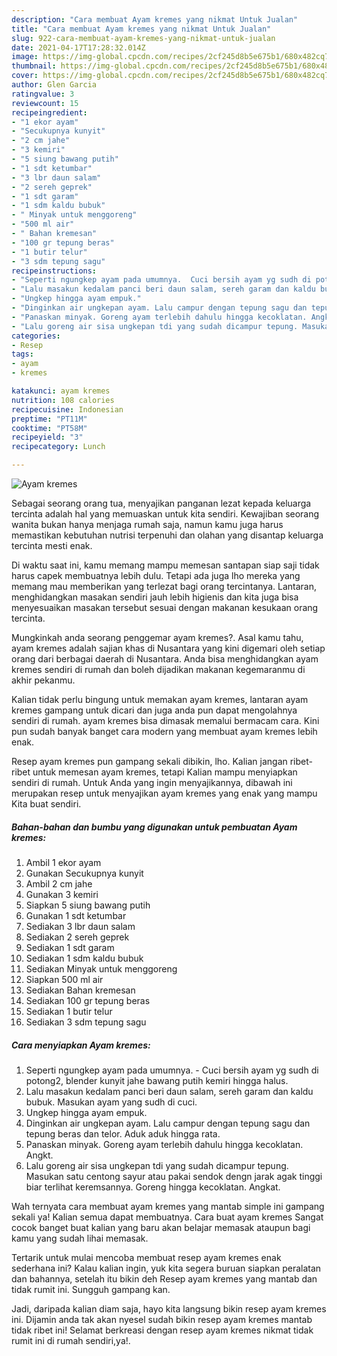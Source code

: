 ```yaml
---
description: "Cara membuat Ayam kremes yang nikmat Untuk Jualan"
title: "Cara membuat Ayam kremes yang nikmat Untuk Jualan"
slug: 922-cara-membuat-ayam-kremes-yang-nikmat-untuk-jualan
date: 2021-04-17T17:28:32.014Z
image: https://img-global.cpcdn.com/recipes/2cf245d8b5e675b1/680x482cq70/ayam-kremes-foto-resep-utama.jpg
thumbnail: https://img-global.cpcdn.com/recipes/2cf245d8b5e675b1/680x482cq70/ayam-kremes-foto-resep-utama.jpg
cover: https://img-global.cpcdn.com/recipes/2cf245d8b5e675b1/680x482cq70/ayam-kremes-foto-resep-utama.jpg
author: Glen Garcia
ratingvalue: 3
reviewcount: 15
recipeingredient:
- "1 ekor ayam"
- "Secukupnya kunyit"
- "2 cm jahe"
- "3 kemiri"
- "5 siung bawang putih"
- "1 sdt ketumbar"
- "3 lbr daun salam"
- "2 sereh geprek"
- "1 sdt garam"
- "1 sdm kaldu bubuk"
- " Minyak untuk menggoreng"
- "500 ml air"
- " Bahan kremesan"
- "100 gr tepung beras"
- "1 butir telur"
- "3 sdm tepung sagu"
recipeinstructions:
- "Seperti ngungkep ayam pada umumnya.  Cuci bersih ayam yg sudh di potong2, blender kunyit jahe bawang putih kemiri hingga halus."
- "Lalu masakun kedalam panci beri daun salam, sereh garam dan kaldu bubuk. Masukan ayam yang sudh di cuci."
- "Ungkep hingga ayam empuk."
- "Dinginkan air ungkepan ayam. Lalu campur dengan tepung sagu dan tepung beras dan telor. Aduk aduk hingga rata."
- "Panaskan minyak. Goreng ayam terlebih dahulu hingga kecoklatan. Angkt."
- "Lalu goreng air sisa ungkepan tdi yang sudah dicampur tepung. Masukan satu centong sayur atau pakai sendok dengn jarak agak tinggi biar terlihat keremsannya. Goreng hingga kecoklatan. Angkat."
categories:
- Resep
tags:
- ayam
- kremes

katakunci: ayam kremes 
nutrition: 108 calories
recipecuisine: Indonesian
preptime: "PT11M"
cooktime: "PT58M"
recipeyield: "3"
recipecategory: Lunch

---
```



![Ayam kremes](https://img-global.cpcdn.com/recipes/2cf245d8b5e675b1/680x482cq70/ayam-kremes-foto-resep-utama.jpg)

Sebagai seorang orang tua, menyajikan panganan lezat kepada keluarga tercinta adalah hal yang memuaskan untuk kita sendiri. Kewajiban seorang  wanita bukan hanya menjaga rumah saja, namun kamu juga harus memastikan kebutuhan nutrisi terpenuhi dan olahan yang disantap keluarga tercinta mesti enak.

Di waktu  saat ini, kamu memang mampu memesan santapan siap saji tidak harus capek membuatnya lebih dulu. Tetapi ada juga lho mereka yang memang mau memberikan yang terlezat bagi orang tercintanya. Lantaran, menghidangkan masakan sendiri jauh lebih higienis dan kita juga bisa menyesuaikan masakan tersebut sesuai dengan makanan kesukaan orang tercinta. 



Mungkinkah anda seorang penggemar ayam kremes?. Asal kamu tahu, ayam kremes adalah sajian khas di Nusantara yang kini digemari oleh setiap orang dari berbagai daerah di Nusantara. Anda bisa menghidangkan ayam kremes sendiri di rumah dan boleh dijadikan makanan kegemaranmu di akhir pekanmu.

Kalian tidak perlu bingung untuk memakan ayam kremes, lantaran ayam kremes gampang untuk dicari dan juga anda pun dapat mengolahnya sendiri di rumah. ayam kremes bisa dimasak memalui bermacam cara. Kini pun sudah banyak banget cara modern yang membuat ayam kremes lebih enak.

Resep ayam kremes pun gampang sekali dibikin, lho. Kalian jangan ribet-ribet untuk memesan ayam kremes, tetapi Kalian mampu menyiapkan sendiri di rumah. Untuk Anda yang ingin menyajikannya, dibawah ini merupakan resep untuk menyajikan ayam kremes yang enak yang mampu Kita buat sendiri.

<!--inarticleads1-->

##### Bahan-bahan dan bumbu yang digunakan untuk pembuatan Ayam kremes:

1. Ambil 1 ekor ayam
1. Gunakan Secukupnya kunyit
1. Ambil 2 cm jahe
1. Gunakan 3 kemiri
1. Siapkan 5 siung bawang putih
1. Gunakan 1 sdt ketumbar
1. Sediakan 3 lbr daun salam
1. Sediakan 2 sereh geprek
1. Sediakan 1 sdt garam
1. Sediakan 1 sdm kaldu bubuk
1. Sediakan  Minyak untuk menggoreng
1. Siapkan 500 ml air
1. Sediakan  Bahan kremesan
1. Sediakan 100 gr tepung beras
1. Sediakan 1 butir telur
1. Sediakan 3 sdm tepung sagu




<!--inarticleads2-->

##### Cara menyiapkan Ayam kremes:

1. Seperti ngungkep ayam pada umumnya.  - Cuci bersih ayam yg sudh di potong2, blender kunyit jahe bawang putih kemiri hingga halus.
1. Lalu masakun kedalam panci beri daun salam, sereh garam dan kaldu bubuk. Masukan ayam yang sudh di cuci.
1. Ungkep hingga ayam empuk.
1. Dinginkan air ungkepan ayam. Lalu campur dengan tepung sagu dan tepung beras dan telor. Aduk aduk hingga rata.
1. Panaskan minyak. Goreng ayam terlebih dahulu hingga kecoklatan. Angkt.
1. Lalu goreng air sisa ungkepan tdi yang sudah dicampur tepung. Masukan satu centong sayur atau pakai sendok dengn jarak agak tinggi biar terlihat keremsannya. Goreng hingga kecoklatan. Angkat.




Wah ternyata cara membuat ayam kremes yang mantab simple ini gampang sekali ya! Kalian semua dapat membuatnya. Cara buat ayam kremes Sangat cocok banget buat kalian yang baru akan belajar memasak ataupun bagi kamu yang sudah lihai memasak.

Tertarik untuk mulai mencoba membuat resep ayam kremes enak sederhana ini? Kalau kalian ingin, yuk kita segera buruan siapkan peralatan dan bahannya, setelah itu bikin deh Resep ayam kremes yang mantab dan tidak rumit ini. Sungguh gampang kan. 

Jadi, daripada kalian diam saja, hayo kita langsung bikin resep ayam kremes ini. Dijamin anda tak akan nyesel sudah bikin resep ayam kremes mantab tidak ribet ini! Selamat berkreasi dengan resep ayam kremes nikmat tidak rumit ini di rumah sendiri,ya!.

